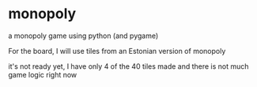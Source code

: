 # monopoly
a monopoly game using python (and pygame)

For the board, I will use tiles from an Estonian version of monopoly

it's not ready yet, I have only 4 of the 40 tiles made and there is not much game logic right now
